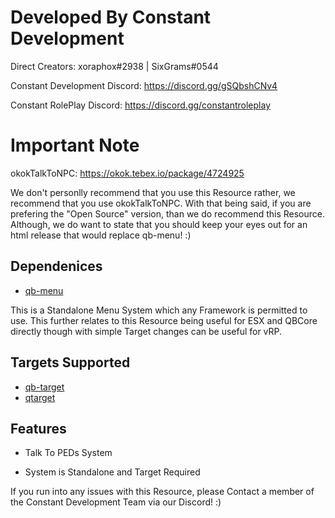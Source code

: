 # Developed By Constant Development #

Direct Creators: xoraphox#2938 | SixGrams#0544

Constant Development Discord: https://discord.gg/gSQbshCNv4

Constant RolePlay Discord: https://discord.gg/constantroleplay

# Important Note

okokTalkToNPC: https://okok.tebex.io/package/4724925

We don't personlly recommend that you use this Resource rather, we recommend that you use okokTalkToNPC.
With that being said, if you are prefering the "Open Source" version, than we do recommend this Resource. Although, we do want to state that you should keep your eyes out for an html release that would replace qb-menu! :)

## Dependenices
- [qb-menu](https://github.com/qbcore-framework/qb-menu)

This is a Standalone Menu System which any Framework is permitted to use. This further relates to this Resource being useful for ESX and QBCore directly though with simple Target changes can be useful for vRP.

## Targets Supported
- [qb-target](https://github.com/Renewed-Scripts/qb-target) 
- [qtarget](https://github.com/overextended/qtarget)

## Features
* Talk To PEDs System
 - System is Standalone and Target Required

If you run into any issues with this Resource, please Contact a member of the Constant Development Team via our Discord! :)
